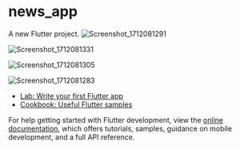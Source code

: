 # news_app

A new Flutter project.
![Screenshot_1712081291](https://github.com/jocypher/US_News_App/assets/100198275/4c5b53fe-fc4c-4323-a9e2-26762a36db63)

![Screenshot_1712081331](https://github.com/jocypher/US_News_App/assets/100198275/184164a6-d70a-4fc6-83bf-b6ccf1ee4f46)

![Screenshot_1712081305](https://github.com/jocypher/US_News_App/assets/100198275/d79be3dc-4045-423c-918b-e12213f0028f)

![Screenshot_1712081283](https://github.com/jocypher/US_News_App/assets/100198275/787f11c0-23ce-4d06-b01a-299f3becc668)


- [Lab: Write your first Flutter app](https://docs.flutter.dev/get-started/codelab)
- [Cookbook: Useful Flutter samples](https://docs.flutter.dev/cookbook)

For help getting started with Flutter development, view the
[online documentation](https://docs.flutter.dev/), which offers tutorials,
samples, guidance on mobile development, and a full API reference.
